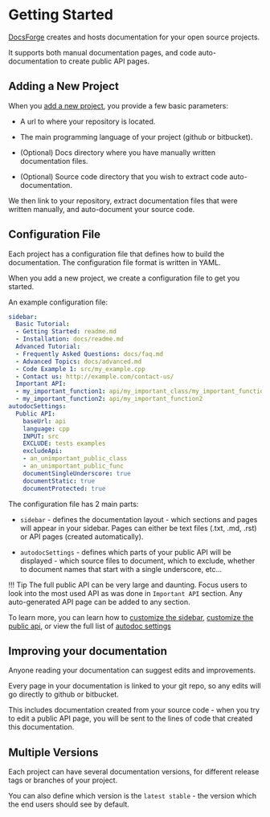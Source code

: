 Getting Started
===============

[DocsForge](https://docsforge.com/) creates and hosts documentation for your open source projects.

It supports both manual documentation pages, and code auto-documentation to create public API pages.

Adding a New Project
--------------------

When you [add a new project](https://docsforge.com/add-project/choose-host/), you provide a few basic parameters:

*   A url to where your repository is located.

*   The main programming language of your project (github or bitbucket).

*   (Optional) Docs directory where you have manually written documentation files.

*   (Optional) Source code directory that you wish to extract code auto-documentation.

We then link to your repository, extract documentation files that were written manually, and auto-document your source code.

Configuration File
------------------

Each project has a configuration file that defines how to build the documentation. The configuration file format is written in YAML.

When you add a new project, we create a configuration file to get you started.

An example configuration file:

```yaml
sidebar:
  Basic Tutorial:
  - Getting Started: readme.md
  - Installation: docs/readme.md
  Advanced Tutorial:
  - Frequently Asked Questions: docs/faq.md
  - Advanced Topics: docs/advanced.md
  - Code Example 1: src/my_example.cpp
  - Contact us: http://example.com/contact-us/
  Important API:
  - my_important_function1: api/my_important_class/my_important_function1
  - my_important_function2: api/my_important_function2
autodocSettings:
  Public API:
    baseUrl: api
    language: cpp
    INPUT: src
    EXCLUDE: tests examples
    excludeApi:
    - an_unimportant_public_class
    - an_unimportant_public_func
    documentSingleUnderscore: true
    documentStatic: true
    documentProtected: true
```

The configuration file has 2 main parts:

*   `sidebar` - defines the documentation layout - which sections and pages will appear in your sidebar. Pages can either be text files (.txt, .md, .rst) or API pages (created automatically).

*   `autodocSettings` - defines which parts of your public API will be displayed - which source files to document, which to exclude, whether to document names that start with a single underscore, etc...

!!! Tip
    The full public API can be very large and daunting. Focus users to look into the most used API as was done in `Important API` section. Any auto-generated API page can be added to any section.

To learn more, you can learn how to [customize the sidebar](https://help.docsforge.com/master/customizing-the-sidebar/), [customize the public api](https://help.docsforge.com/master/customizing-the-public-api), or view the full list of [autodoc settings](https://help.docsforge.com/master/autodoc-settings)

Improving your documentation
----------------------------
Anyone reading your documentation can suggest edits and improvements.

Every page in your documentation is linked to your git repo, so any edits will go directly to github or bitbucket.

This includes documentation created from your source code - when you try to edit a public API page, you will be sent to the lines of code that created this documentation. 

Multiple Versions
-----------------
Each project can have several documentation versions, for different release tags or branches of your project. 

You can also define which version is the `latest stable` - the version which the end users should see by default.